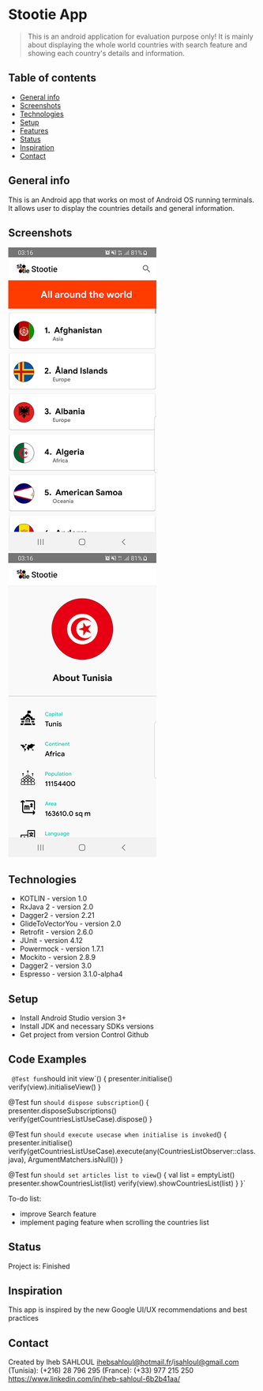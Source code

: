 # Stootie App
> This is an android application for evaluation purpose only! It is mainly about displaying the whole world countries with search feature and showing each country's details and information.

## Table of contents
* [General info](#general-info)
* [Screenshots](#screenshots)
* [Technologies](#Technologies)
* [Setup](#Setup)
* [Features](#features)
* [Status](#Status)
* [Inspiration](#Inspiration)
* [Contact](#Contact)

## General info
This is an Android app that works on most of Android OS running terminals. It allows user to display the countries details and general information.

## Screenshots
![Example screenshot](./screenshots/countriesList.png)
![Example screenshot](./screenshots/countryDetail.png)

## Technologies
* KOTLIN - version 1.0
* RxJava 2 - version 2.0
* Dagger2 - version 2.21
* GlideToVectorYou - version 2.0
* Retrofit - version 2.6.0
* JUnit - version 4.12
* Powermock - version 1.7.1
* Mockito - version 2.8.9
* Dagger2 - version 3.0
* Espresso - version 3.1.0-alpha4


## Setup
* Install Android Studio version 3+
* Install JDK and necessary SDKs versions
* Get project from version Control Github


## Code Examples
`  @Test
   fun `should init view`() {
     presenter.initialise()
     verify(view).initialiseView()
   }

   @Test
   fun `should dispose subscription`() {
     presenter.disposeSubscriptions()
     verify(getCountriesListUseCase).dispose()
   }

   @Test
   fun `should execute usecase when initialise is invoked`() {
     presenter.initialise()
     verify(getCountriesListUseCase).execute(any(CountriesListObserver::class.java), ArgumentMatchers.isNull())
   }

   @Test
   fun `should set articles list to view`() {
     val list = emptyList<Country>()
     presenter.showCountriesList(list)
     verify(view).showCountriesList(list)
   }
 }`


To-do list:
* improve Search feature
* implement paging feature when scrolling the countries list

## Status
Project is: Finished

## Inspiration
This app is inspired by the new Google UI/UX recommendations and best practices

## Contact
Created by Iheb SAHLOUL
           ihebsahloul@hotmail.fr/isahloul@gmail.com
           (Tunisia): (+216) 28 796 295
           (France):  (+33) 977 215 250
           https://www.linkedin.com/in/iheb-sahloul-6b2b41aa/